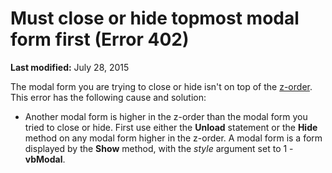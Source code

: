
# Must close or hide topmost modal form first (Error 402)

 **Last modified:** July 28, 2015

The modal form you are trying to close or hide isn't on top of the  [z-order](b8bdf64f-5920-1ae9-16d0-b26d09524a30.md). This error has the following cause and solution:




- Another modal form is higher in the z-order than the modal form you tried to close or hide. First use either the  **Unload** statement or the **Hide** method on any modal form higher in the z-order. A modal form is a form displayed by the **Show** method, with the _style_ argument set to 1 - **vbModal**.
    

